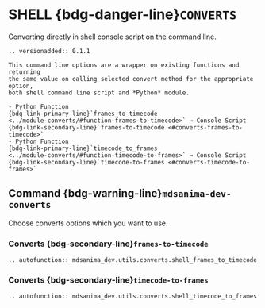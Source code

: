 # SHELL {bdg-danger-line}`CONVERTS`

Converting directly in shell console script on the command line.

```{eval-rst}
.. versionadded:: 0.1.1
```

```{important}
This command line options are a wrapper on existing functions and returning
the same value on calling selected convert method for the appropriate option,
both shell command line script and *Python* module.

- Python Function
{bdg-link-primary-line}`frames_to_timecode
<../module-converts/#function-frames-to-timecode>` → Console Script
{bdg-link-secondary-line}`frames-to-timecode <#converts-frames-to-timecode>`
- Python Function
{bdg-link-primary-line}`timecode_to_frames
<../module-converts/#function-timecode-to-frames>` → Console Script
{bdg-link-secondary-line}`timecode-to-frames <#converts-timecode-to-frames>`
```

## Command {bdg-warning-line}`mdsanima-dev-converts`

Choose converts options which you want to use.

### Converts {bdg-secondary-line}`frames-to-timecode`

```{eval-rst}
.. autofunction:: mdsanima_dev.utils.converts.shell_frames_to_timecode
```

### Converts {bdg-secondary-line}`timecode-to-frames`

```{eval-rst}
.. autofunction:: mdsanima_dev.utils.converts.shell_timecode_to_frames
```
